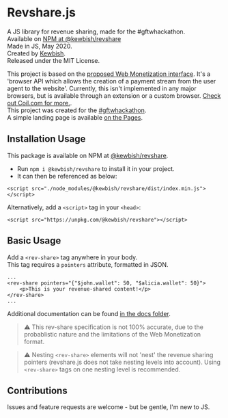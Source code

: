 # Revshare.js
A JS library for revenue sharing, made for the #gftwhackathon.  
Available on [NPM at @kewbish/revshare](https://www.npmjs.com/package/@kewbish/revshare)  
Made in JS, May 2020.  
Created by [Kewbish](https://kewbish.github.io).  
Released under the MIT License.  

This project is based on the [proposed Web Monetization interface](https://webmonetization.org/). It's a 'browser API which allows the creation of a payment stream from the user agent to the website'. Currently, this isn't implemented in any major browsers, but is available through an extension or a custom browser. [Check out Coil.com for more.](https://coil.com).  
This project was created for the [#gftwhackathon](https://dev.to/t/gftwhackathon).  
A simple landing page is available [on the Pages](https://kewbish.github.io/revshare).  

## Installation Usage
This package is available on NPM at [@kewbish/revshare](https://www.npmjs.com/package/@kewbish/revshare).  
- Run `npm i @kewbish/revshare` to install it in your project.  
- It can then be referenced as below:
```
<script src="./node_modules/@kewbish/revshare/dist/index.min.js"></script>
```

Alternatively, add a `<script>` tag in your `<head>`:  
```
<script src="https://unpkg.com/@kewbish/revshare"></script>
```

## Basic Usage
Add a `<rev-share>` tag anywhere in your body.  
This tag requires a `pointers` attribute, formatted in JSON.  
```
...
<rev-share pointers="{"$john.wallet": 50, "$alicia.wallet": 50}">
    <p>This is your revenue-shared content!</p>
</rev-share>
...
```

Additional documentation can be found [in the docs folder](./docs/README.md).

> :warning: This rev-share specification is not 100% accurate, due to the probablistic nature and the limitations of the Web Monetization format.  

> :warning: Nesting `<rev-share>` elements will not 'nest' the revenue sharing pointers (revshare.js does not take nesting levels into account). Using `<rev-share>` tags on one nesting level is recommended.

## Contributions
Issues and feature requests are welcome - but be gentle, I'm new to JS.  